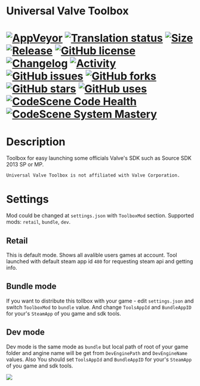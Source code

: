 # Universal Valve Toolbox

# [![AppVeyor](https://img.shields.io/appveyor/ci/stamepicmorg/universalvalvetoolbox?style=flat-square)](https://ci.appveyor.com/project/stamepicmorg/universalvalvetoolbox)  [![Translation status](https://translate.epicm.org/widgets/universalvalvetoolbox/-/svg-badge.svg)](https://translate.epicm.org/engage/universalvalvetoolbox/?utm_source=widget) [![Size](https://img.shields.io/github/repo-size/EpicMorg/UniversalValveToolbox?label=size&style=flat-square)](https://github.com/EpicMorg/UniversalValveToolbox/archive/master.zip) [![Release](https://img.shields.io/github/v/release/EpicMorg/UniversalValveToolbox?style=flat-square)](https://github.com/EpicMorg/UniversalValveToolbox/releases) [![GitHub license](https://img.shields.io/github/license/EpicMorg/UniversalValveToolbox.svg?style=popout-square)](LICENSE.md) [![Changelog](https://img.shields.io/badge/Changelog-yellow.svg?style=popout-square)](CHANGELOG.md) [![Activity](https://img.shields.io/github/commit-activity/w/EpicMorg/UniversalValveToolbox?&style=flat-square)](https://github.com/EpicMorg/UniversalValveToolbox/commits) [![GitHub issues](https://img.shields.io/github/issues/EpicMorg/UniversalValveToolbox.svg?style=popout-square)](https://github.com/EpicMorg/UniversalValveToolbox/issues) [![GitHub forks](https://img.shields.io/github/forks/EpicMorg/UniversalValveToolbox.svg?style=popout-square)](https://github.com/EpicMorg/UniversalValveToolbox/network) [![GitHub stars](https://img.shields.io/github/stars/EpicMorg/UniversalValveToolbox.svg?style=popout-square)](https://github.com/EpicMorg/UniversalValveToolbox/stargazers) [![GitHub uses](https://img.shields.io/sourcegraph/rrc/github.com/EpicMorg/UniversalValveToolbox?style=flat-square)](https://github.com/EpicMorg/UniversalValveToolbox/pulse) [![CodeScene Code Health](https://codescene.io/projects/6852/status-badges/code-health)](https://codescene.io/projects/6852) [![CodeScene System Mastery](https://codescene.io/projects/6852/status-badges/system-mastery)](https://codescene.io/projects/6852)

# Description
Toolbox for easy launching some officials Valve's SDK such as Source SDK 2013 SP or MP.

`Universal Valve Toolbox is not affiliated with Valve Corporation.`

# Settings
Mod could be changed at `settings.json` with `ToolboxMod` section. Supported mods: `retail`, `bundle`, `dev`.
## Retail
This is default mode. Shows all avalible users games at account. Tool launched with default steam app id `480` for requesting steam api and getting info.

## Bundle mode
If you want to distribute this tollbox with your game - edit  `settings.json` and switch `ToolboxMod` to `bundle` value. And change `ToolsAppId` and `BundleAppID` for your's `SteamApp` of you game and sdk tools.
## Dev mode
Dev mode is the same mode as `bundle` but local path of root of your game folder and angine name will be get from  `DevEnginePath` and `DevEngineName` values. Also You should set `ToolsAppId` and `BundleAppID` for your's `SteamApp` of you game and sdk tools.

[![](https://codescene.io/projects/6852/status.svg)](https://codescene.io/projects/6852/jobs/latest-successful/results)
